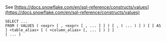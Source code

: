 See [https://docs.snowflake.com/en/sql-reference/constructs/values](https://docs.snowflake.com/en/sql-reference/constructs/values)
```
SELECT ...
FROM ( VALUES ( <expr> [ , <expr> [ , ... ] ] ) [ , ( ... ) ] ) [ [ AS ] <table_alias> [ ( <column_alias> [, ... ] ) ] ]
[ ... ]
```
